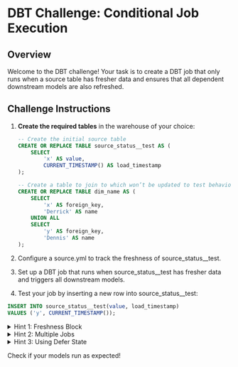 # DBT Challenge: Conditional Job Execution

## Overview

Welcome to the DBT challenge! Your task is to create a DBT job that only runs when a source table has fresher data and ensures that all dependent downstream models are also refreshed.

## Challenge Instructions

1. **Create the required tables** in the warehouse of your choice:

   ```sql
   -- Create the initial source table
   CREATE OR REPLACE TABLE source_status__test AS (
       SELECT
           'x' AS value,
           CURRENT_TIMESTAMP() AS load_timestamp
   );

   -- Create a table to join to which won’t be updated to test behaviour
   CREATE OR REPLACE TABLE dim_name AS (
       SELECT
           'x' AS foreign_key,
           'Derrick' AS name
       UNION ALL
       SELECT
           'y' AS foreign_key,
           'Dennis' AS name
   );

2. Configure a source.yml to track the freshness of source_status__test.

3. Set up a DBT job that runs when source_status__test has fresher data and triggers all downstream models.

4. Test your job by inserting a new row into source_status__test:

  ```sql
  INSERT INTO source_status__test(value, load_timestamp)
  VALUES ('y', CURRENT_TIMESTAMP());
```

<details>
  <summary>Hint 1: Freshness Block</summary>
  
  To make your DBT job dependent on source freshness, you need to define a `freshness` block in `source.yml`.

</details>

<details>
  <summary>Hint 2: Multiple Jobs</summary>
  
  You might need more than one job – one for the initial build and another to check the environment state before running transformations.

</details>

<details>
  <summary>Hint 3: Using Defer State</summary>
  When setting up the job configuration, you can use `defer` to reference previous runs and avoid unnecessary recomputation.
  ![image](https://github.com/user-attachments/assets/d3d32804-572f-41b1-95c5-47dbb76683c0)
  Where Challenge 2 is the production environment for the project.

</details>

Check if your models run as expected!
